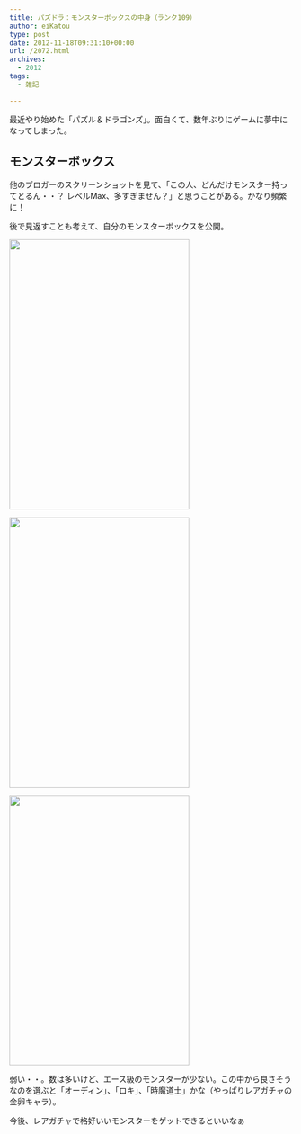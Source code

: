 ```yaml
---
title: パズドラ：モンスターボックスの中身（ランク109）
author: eiKatou
type: post
date: 2012-11-18T09:31:10+00:00
url: /2072.html
archives:
  - 2012
tags:
  - 雑記

---
```

最近やり始めた「パズル＆ドラゴンズ」。面白くて、数年ぶりにゲームに夢中になってしまった。

## モンスターボックス

他のブロガーのスクリーンショットを見て、「この人、どんだけモンスター持ってとるん・・？ レベルMax、多すぎません？」と思うことがある。かなり頻繁に！

後で見返すことも考えて、自分のモンスターボックスを公開。
  
[<img src="/blog/uploads/2012/11/IMG_0951.jpg" alt="" title="IMG_0951" width="320" height="480" class="alignnone size-full wp-image-2073" srcset="/blog/uploads/2012/11/IMG_0951.jpg 320w, /blog/uploads/2012/11/IMG_0951-200x300.jpg 200w" sizes="(max-width: 320px) 100vw, 320px" />][1]
  
[<img src="/blog/uploads/2012/11/IMG_0952.jpg" alt="" title="IMG_0952" width="320" height="480" class="alignnone size-full wp-image-2074" srcset="/blog/uploads/2012/11/IMG_0952.jpg 320w, /blog/uploads/2012/11/IMG_0952-200x300.jpg 200w" sizes="(max-width: 320px) 100vw, 320px" />][2]
  
[<img src="/blog/uploads/2012/11/IMG_0954.jpg" alt="" title="IMG_0954" width="320" height="480" class="alignnone size-full wp-image-2075" srcset="/blog/uploads/2012/11/IMG_0954.jpg 320w, /blog/uploads/2012/11/IMG_0954-200x300.jpg 200w" sizes="(max-width: 320px) 100vw, 320px" />][3] 

弱い・・。数は多いけど、エース級のモンスターが少ない。この中から良さそうなのを選ぶと「オーディン」、「ロキ」、「時魔道士」かな（やっぱりレアガチャの金卵キャラ）。

今後、レアガチャで格好いいモンスターをゲットできるといいなぁ

 [1]: /blog/uploads/2012/11/IMG_0951.jpg
 [2]: /blog/uploads/2012/11/IMG_0952.jpg
 [3]: /blog/uploads/2012/11/IMG_0954.jpg
